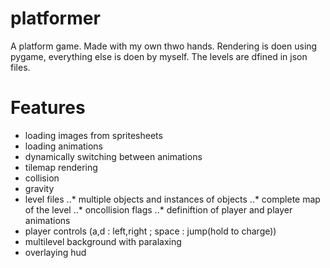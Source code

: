 # platformer
A platform game. Made with my own thwo hands. Rendering is doen using pygame, everything else is doen by myself.
The levels are dfined in json files. 

# Features
* loading images from spritesheets
* loading animations
* dynamically switching between animations
* tilemap rendering
* collision
* gravity
* level files
..* multiple objects and instances of objects
..* complete map of the level
..* oncollision flags
..* definiftion of player and player animations
* player controls (a,d : left,right ; space : jump(hold to charge))
* multilevel background with paralaxing
* overlaying hud
